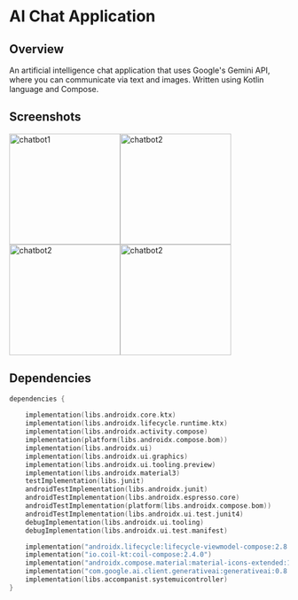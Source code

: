 # AI Chat Application</p>


## Overview

An artificial intelligence chat application that uses Google's Gemini API, where you can communicate via text and images. Written using Kotlin language and Compose.


## Screenshots


<div style="display: flex; flex-wrap: wrap;">
    <img width="200" alt="chatbot1" src="https://github.com/user-attachments/assets/a0514ab7-14a6-4cc4-b63c-80df059f752c">
    <img width="200" alt="chatbot2" src="https://github.com/user-attachments/assets/bc6bd810-9c3d-4e57-9491-319280f262ae">
    <img width="200" alt="chatbot2" src="https://github.com/user-attachments/assets/23c52fcd-4457-46ec-abd1-44e734ef7be4">
    <img width="200" alt="chatbot2" src="https://github.com/user-attachments/assets/f3358155-71e8-4ba9-bc31-907c18cfe110">
</div>

## Dependencies

```kotlin
dependencies {
    
    implementation(libs.androidx.core.ktx)
    implementation(libs.androidx.lifecycle.runtime.ktx)
    implementation(libs.androidx.activity.compose)
    implementation(platform(libs.androidx.compose.bom))
    implementation(libs.androidx.ui)
    implementation(libs.androidx.ui.graphics)
    implementation(libs.androidx.ui.tooling.preview)
    implementation(libs.androidx.material3)
    testImplementation(libs.junit)
    androidTestImplementation(libs.androidx.junit)
    androidTestImplementation(libs.androidx.espresso.core)
    androidTestImplementation(platform(libs.androidx.compose.bom))
    androidTestImplementation(libs.androidx.ui.test.junit4)
    debugImplementation(libs.androidx.ui.tooling)
    debugImplementation(libs.androidx.ui.test.manifest)

    implementation("androidx.lifecycle:lifecycle-viewmodel-compose:2.8.2")
    implementation("io.coil-kt:coil-compose:2.4.0")
    implementation("androidx.compose.material:material-icons-extended:1.6.8")
    implementation("com.google.ai.client.generativeai:generativeai:0.8.0")
    implementation(libs.accompanist.systemuicontroller)
}

```
